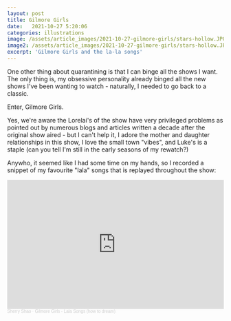 ```yaml
---
layout: post
title: Gilmore Girls
date:   2021-10-27 5:20:06
categories: illustrations
image: /assets/article_images/2021-10-27-gilmore-girls/stars-hollow.JPG
image2: /assets/article_images/2021-10-27-gilmore-girls/stars-hollow.JPG
excerpt: 'Gilmore Girls and the la-la songs'
---
```


One other thing about quarantining is that I can binge all the shows I want. The only thing is, my obsessive personality already binged all the new shows I've been wanting to watch - naturally, I needed to go back to a classic.

Enter, Gilmore Girls.

Yes, we're aware the Lorelai's of the show have very privileged problems as pointed out by numerous blogs and articles written a decade after the original show aired - but I can't help it, I adore the mother and daughter relationships in this show, I love the small town "vibes", and Luke's is a staple (can you tell I'm still in the early seasons of my rewatch?)

Anywho, it seemed like I had some time on my hands, so I recorded a snippet of my favourite "lala" songs that is replayed throughout the show:

<iframe width="100%" height="300" scrolling="no" frameborder="no" allow="autoplay" src="https://w.soundcloud.com/player/?url=https%3A//api.soundcloud.com/tracks/1148928346&color=%23ff5500&auto_play=false&hide_related=false&show_comments=true&show_user=true&show_reposts=false&show_teaser=true&visual=true"></iframe><div style="font-size: 10px; color: #cccccc;line-break: anywhere;word-break: normal;overflow: hidden;white-space: nowrap;text-overflow: ellipsis; font-family: Interstate,Lucida Grande,Lucida Sans Unicode,Lucida Sans,Garuda,Verdana,Tahoma,sans-serif;font-weight: 100;"><a href="https://soundcloud.com/sherry-shao" title="Sherry Shao" target="_blank" style="color: #cccccc; text-decoration: none;">Sherry Shao</a> · <a href="https://soundcloud.com/sherry-shao/gilmore-girls-lala-songs-how-to-dream" title="Gilmore Girls - Lala Songs (how to dream)" target="_blank" style="color: #cccccc; text-decoration: none;">Gilmore Girls - Lala Songs (how to dream)</a></div>
